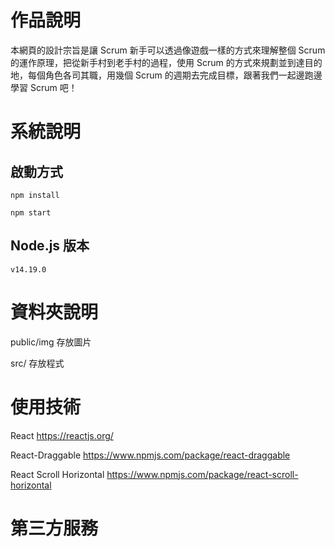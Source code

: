 # 作品說明
本網頁的設計宗旨是讓 Scrum 新手可以透過像遊戲一樣的方式來理解整個 Scrum 的運作原理，把從新手村到老手村的過程，使用 Scrum 的方式來規劃並到達目的地，每個角色各司其職，用幾個 Scrum 的週期去完成目標，跟著我們一起邊跑邊學習 Scrum 吧！

# 系統說明
## 啟動方式
```
npm install
```

```
npm start
```

## Node.js 版本
```
v14.19.0
```

# 資料夾說明

public/img
存放圖片

src/
存放程式

# 使用技術

React
https://reactjs.org/

React-Draggable
https://www.npmjs.com/package/react-draggable

React Scroll Horizontal
https://www.npmjs.com/package/react-scroll-horizontal


# 第三方服務
